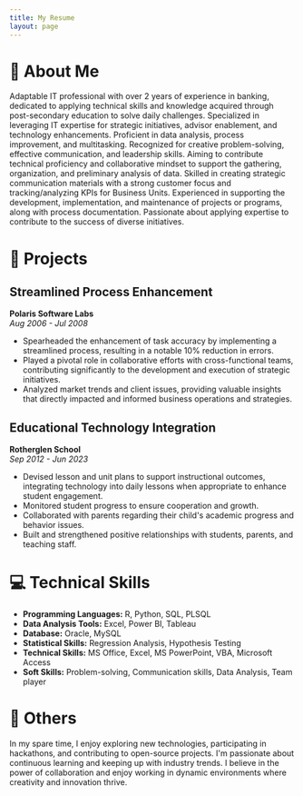 ```yaml
---
title: My Resume
layout: page
---
```


# 🌟 About Me

Adaptable IT professional with over 2 years of experience in banking, dedicated to applying technical skills and knowledge acquired through post-secondary education to solve daily challenges. Specialized in leveraging IT expertise for strategic initiatives, advisor enablement, and technology enhancements. Proficient in data analysis, process improvement, and multitasking. Recognized for creative problem-solving, effective communication, and leadership skills. Aiming to contribute technical proficiency and collaborative mindset to support the gathering, organization, and preliminary analysis of data. Skilled in creating strategic communication materials with a strong customer focus and tracking/analyzing KPIs for Business Units. Experienced in supporting the development, implementation, and maintenance of projects or programs, along with process documentation. Passionate about applying expertise to contribute to the success of diverse initiatives.

# 🚀 Projects

## Streamlined Process Enhancement
**Polaris Software Labs**  
*Aug 2006 - Jul 2008*

- Spearheaded the enhancement of task accuracy by implementing a streamlined process, resulting in a notable 10% reduction in errors.
- Played a pivotal role in collaborative efforts with cross-functional teams, contributing significantly to the development and execution of strategic initiatives.
- Analyzed market trends and client issues, providing valuable insights that directly impacted and informed business operations and strategies.

## Educational Technology Integration
**Rotherglen School**  
*Sep 2012 - Jun 2023*

- Devised lesson and unit plans to support instructional outcomes, integrating technology into daily lessons when appropriate to enhance student engagement.
- Monitored student progress to ensure cooperation and growth.
- Collaborated with parents regarding their child's academic progress and behavior issues.
- Built and strengthened positive relationships with students, parents, and teaching staff.

# 💻 Technical Skills

- **Programming Languages:** R, Python, SQL, PLSQL
- **Data Analysis Tools:** Excel, Power BI, Tableau
- **Database:** Oracle, MySQL
- **Statistical Skills:** Regression Analysis, Hypothesis Testing
- **Technical Skills:** MS Office, Excel, MS PowerPoint, VBA, Microsoft Access
- **Soft Skills:** Problem-solving, Communication skills, Data Analysis, Team player

# 🎨 Others

In my spare time, I enjoy exploring new technologies, participating in hackathons, and contributing to open-source projects. I'm passionate about continuous learning and keeping up with industry trends. I believe in the power of collaboration and enjoy working in dynamic environments where creativity and innovation thrive.
